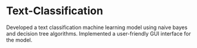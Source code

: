 # Text-Classification
Developed a text classification machine learning model using naive bayes and decision tree algorithms.  Implemented a user-friendly GUI interface for the model. 
